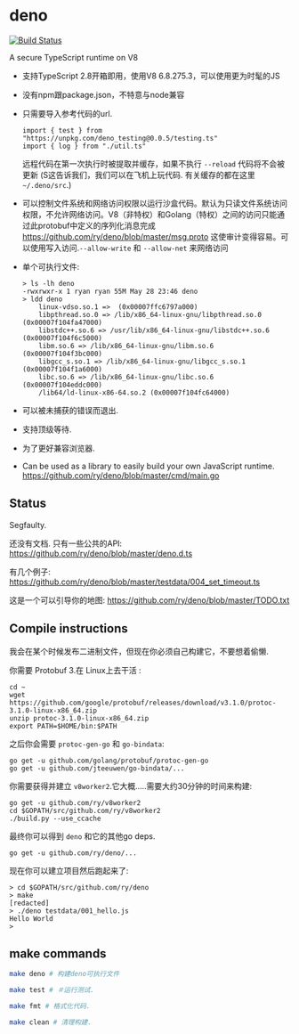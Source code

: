 # deno

[![Build Status](https://travis-ci.com/ry/deno.svg?branch=master)](https://travis-ci.com/ry/deno)

A secure TypeScript runtime on V8

* 支持TypeScript 2.8开箱即用，使用V8 6.8.275.3，可以使用更为时髦的JS

* 没有npm跟package.json，不特意与node兼容

* 只需要导入参考代码的url.
	```
  import { test } from "https://unpkg.com/deno_testing@0.0.5/testing.ts"
  import { log } from "./util.ts"
	```
  远程代码在第一次执行时被提取并缓存，如果不执行 `--reload` 代码将不会被更新 (S这告诉我们，我们可以在飞机上玩代码. 有关缓存的都在这里 `~/.deno/src`.)

* 可以控制文件系统和网络访问权限以运行沙盒代码。默认为只读文件系统访问权限，不允许网络访问。V8（非特权）和Golang（特权）之间的访问只能通过此protobuf中定义的序列化消息完成
  https://github.com/ry/deno/blob/master/msg.proto 这使审计变得容易。可以使用写入访问.`--allow-write` 和 `--allow-net` 来网络访问

* 单个可执行文件:
	```
	> ls -lh deno
	-rwxrwxr-x 1 ryan ryan 55M May 28 23:46 deno
	> ldd deno
		linux-vdso.so.1 =>  (0x00007ffc6797a000)
		libpthread.so.0 => /lib/x86_64-linux-gnu/libpthread.so.0 (0x00007f104fa47000)
		libstdc++.so.6 => /usr/lib/x86_64-linux-gnu/libstdc++.so.6 (0x00007f104f6c5000)
		libm.so.6 => /lib/x86_64-linux-gnu/libm.so.6 (0x00007f104f3bc000)
		libgcc_s.so.1 => /lib/x86_64-linux-gnu/libgcc_s.so.1 (0x00007f104f1a6000)
		libc.so.6 => /lib/x86_64-linux-gnu/libc.so.6 (0x00007f104eddc000)
		/lib64/ld-linux-x86-64.so.2 (0x00007f104fc64000)
	```

* 可以被未捕获的错误而退出.

* 支持顶级等待.

* 为了更好兼容浏览器.

* Can be used as a library to easily build your own JavaScript runtime.
	https://github.com/ry/deno/blob/master/cmd/main.go


## Status

Segfaulty.

还没有文档. 只有一些公共的API:
https://github.com/ry/deno/blob/master/deno.d.ts

有几个例子:
https://github.com/ry/deno/blob/master/testdata/004_set_timeout.ts

这是一个可以引导你的地图:
https://github.com/ry/deno/blob/master/TODO.txt


## Compile instructions

我会在某个时候发布二进制文件，但现在你必须自己构建它，不要想着偷懒.

你需要 Protobuf 3.在 Linux上去干活 :
```
cd ~
wget https://github.com/google/protobuf/releases/download/v3.1.0/protoc-3.1.0-linux-x86_64.zip
unzip protoc-3.1.0-linux-x86_64.zip
export PATH=$HOME/bin:$PATH
```

之后你会需要 `protoc-gen-go` 和 `go-bindata`:
```
go get -u github.com/golang/protobuf/protoc-gen-go
go get -u github.com/jteeuwen/go-bindata/...
```

你需要获得并建立 `v8worker2`.它大概.....需要大约30分钟的时间来构建:
```
go get -u github.com/ry/v8worker2
cd $GOPATH/src/github.com/ry/v8worker2
./build.py --use_ccache
```

最终你可以得到 `deno` 和它的其他go deps.
```
go get -u github.com/ry/deno/...
```

现在你可以建立项目然后跑起来了:
```
> cd $GOPATH/src/github.com/ry/deno
> make
[redacted]
> ./deno testdata/001_hello.js
Hello World
>
```

## make commands

```bash
make deno # 构建deno可执行文件

make test # ＃运行测试.

make fmt # 格式化代码.

make clean # 清理构建.
```


